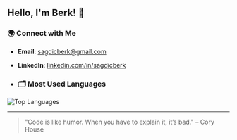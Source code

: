 ## Hello, I'm Berk! 👋

### 🌍 Connect with Me
- **Email**: [sagdicberk@gmail.com](mailto:sagdicberk@gmail.com)
- **LinkedIn**: [linkedin.com/in/sagdicberk](https://linkedin.com/in/sagdicberk)

- ### 🗂️ Most Used Languages

![Top Languages](https://github-readme-stats.vercel.app/api/top-langs/?username=sagdicberk&layout=compact&theme=dark)


---

> "Code is like humor. When you have to explain it, it’s bad." – Cory House
